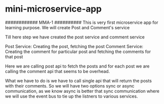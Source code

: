 # mini-microservice-app

############ MMA-1 ##########
This is very first microservice app for learning purpose. We will create Post and Comment's service

Till here step we have created the post service and comment service

Post Service: Creating the post, fetching the post
Comment Service: Creating the comment for particular post and fetching the comments for that post

Here we are calling post api to fetch the posts and for each post we are calling the comment api that seems to be overhead. 

What we have to do is we have to call single api that will return the posts with their comments.
So we will have two options sync or async communication, as we know async is better that sync communication where we will use the event bus to tie up the listners to various services.

